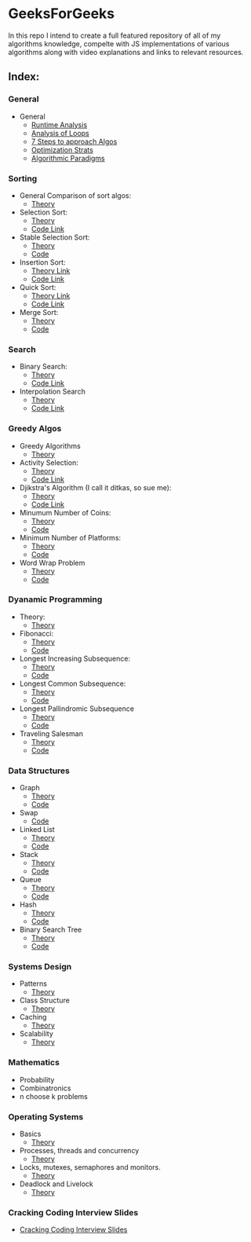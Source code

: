 # GeeksForGeeks
In this repo I intend to create a full featured repository of all of my algorithms knowledge, 
compelte with JS implementations of various algorithms along with video explanations and 
links to relevant resources.

## Index:

### General

* General
  * [Runtime Analysis](https://github.com/SHEFFcode/GeeksForGeeksJS/blob/master/Theory/RuntimeAnalysis.md)
  * [Analysis of Loops](https://github.com/SHEFFcode/GeeksForGeeksJS/blob/master/Theory/Analysis%20of%20Loops.md)
  * [7 Steps to approach Algos](https://github.com/SHEFFcode/GeeksForGeeksJS/blob/master/Theory/7%20Steps.md)
  * [Optimization Strats](https://github.com/SHEFFcode/GeeksForGeeksJS/blob/master/Theory/Algorithm%20Strategies.md)
  * [Algorithmic Paradigms](https://github.com/SHEFFcode/GeeksForGeeksJS/blob/master/Theory/AlgoParadigms.md)

### Sorting
* General Comparison of sort algos:
  * [Theory](https://github.com/SHEFFcode/GeeksForGeeksJS/blob/master/Sorting/AlgoComparison.md)
* Selection Sort:
  * [Theory](https://github.com/SHEFFcode/GeeksForGeeksJS/blob/master/Sorting/SelectionSort.md)
  * [Code Link](https://github.com/SHEFFcode/GeeksForGeeksJS/blob/master/Sorting/SelectionSort.js)
* Stable Selection Sort:
  * [Theory](https://github.com/SHEFFcode/GeeksForGeeksJS/blob/master/Sorting/StableSelectionSort.md)
  * [Code](https://github.com/SHEFFcode/GeeksForGeeksJS/blob/master/Sorting/StableSelectionSort.js)
* Insertion Sort:
  * [Theory Link](https://github.com/SHEFFcode/GeeksForGeeksJS/blob/master/Sorting/InsertionSort.md)
  * [Code Link](https://github.com/SHEFFcode/GeeksForGeeksJS/blob/master/Sorting/InsertionSort.js)
* Quick Sort:
  * [Theory Link](https://github.com/SHEFFcode/GeeksForGeeksJS/blob/master/Sorting/QuickSort.md)
  * [Code Link](https://github.com/SHEFFcode/GeeksForGeeksJS/blob/master/Sorting/Quicksort.js)
* Merge Sort:
  * [Theory](https://github.com/SHEFFcode/GeeksForGeeksJS/blob/master/Sorting/MergeSort.md)
  * [Code](https://github.com/SHEFFcode/GeeksForGeeksJS/blob/master/Sorting/MergeSort.js)

### Search
* Binary Search:
  * [Theory](https://github.com/SHEFFcode/GeeksForGeeksJS/blob/master/Search/BinarySearch.md)
  * [Code Link](https://github.com/SHEFFcode/GeeksForGeeksJS/blob/master/Search/BinarySearch.js)
* Interpolation Search
  * [Theory](https://github.com/SHEFFcode/GeeksForGeeksJS/blob/master/Search/InterpolationSearch.md)
  * [Code Link](https://github.com/SHEFFcode/GeeksForGeeksJS/blob/master/Search/InterpolationSearch.js)

### Greedy Algos
* Greedy Algorithms
  * [Theory](https://github.com/SHEFFcode/GeeksForGeeksJS/blob/master/Theory/Greedy%20Algorithms.md)
* Activity Selection:
  * [Theory](https://github.com/SHEFFcode/GeeksForGeeksJS/blob/master/Greedy/ActivitySelection.md)
  * [Code Link](https://github.com/SHEFFcode/GeeksForGeeksJS/blob/master/Greedy/ActivitySelection.js)
* Djikstra's Algorithm (I call it ditkas, so sue me):
  * [Theory](https://github.com/SHEFFcode/GeeksForGeeksJS/blob/master/Greedy/DitkasAlgo.md)
  * [Code Link](https://github.com/SHEFFcode/GeeksForGeeksJS/blob/master/Greedy/DitkasAlgo.js)
* Minumum Number of Coins:
  * [Theory](https://github.com/SHEFFcode/GeeksForGeeksJS/blob/master/Greedy/MinNumberOfCoins.md)
  * [Code](https://github.com/SHEFFcode/GeeksForGeeksJS/blob/master/Greedy/MinNumberOfCoins.js)
* Minimum Number of Platforms:
  * [Theory](https://github.com/SHEFFcode/GeeksForGeeksJS/blob/master/Greedy/MinNumberOfPlatforms.md)
  * [Code](https://github.com/SHEFFcode/GeeksForGeeksJS/blob/master/Greedy/MinNumberOfPlatforms.js)
* Word Wrap Problem
  * [Theory](https://github.com/SHEFFcode/GeeksForGeeksJS/blob/master/Greedy/WWP.md)
  * [Code](https://github.com/SHEFFcode/GeeksForGeeksJS/blob/master/Greedy/WWP.js)

### Dyanamic Programming
* Theory:
  * [Theory](https://github.com/SHEFFcode/GeeksForGeeksJS/blob/master/Theory/Dynamic%20Programming.md)
* Fibonacci:
  * [Theory](https://github.com/SHEFFcode/GeeksForGeeksJS/blob/master/DynamicProgramming/Fibonacci.md)
  * [Code](https://github.com/SHEFFcode/GeeksForGeeksJS/blob/master/DynamicProgramming/Fiboonacci.js)
* Longest Increasing Subsequence:
  * [Theory](https://github.com/SHEFFcode/GeeksForGeeksJS/blob/master/DynamicProgramming/LIS.md)
  * [Code](https://github.com/SHEFFcode/GeeksForGeeksJS/blob/master/DynamicProgramming/LIS.js)
* Longest Common Subsequence:
  * [Theory](https://github.com/SHEFFcode/GeeksForGeeksJS/blob/master/DynamicProgramming/LCS.md)
  * [Code](https://github.com/SHEFFcode/GeeksForGeeksJS/blob/master/DynamicProgramming/LCS.js)
* Longest Pallindromic Subsequence
  * [Theory](https://github.com/SHEFFcode/GeeksForGeeksJS/blob/master/DynamicProgramming/LPS.md)
  * [Code](https://github.com/SHEFFcode/GeeksForGeeksJS/blob/master/DynamicProgramming/LPS.js)
* Traveling Salesman
  * [Theory](https://github.com/SHEFFcode/GeeksForGeeksJS/blob/master/DynamicProgramming/Traveling%20Salesman.md)
  * [Code](https://github.com/SHEFFcode/GeeksForGeeksJS/blob/master/DynamicProgramming/TravelingSalesman.js)

### Data Structures
* Graph
  * [Theory](https://github.com/SHEFFcode/GeeksForGeeks/blob/master/GeeksForGeeks/DataStructures/Graph.md)
  * [Code](https://github.com/SHEFFcode/GeeksForGeeksJS/blob/master/DataStructures/Graph.js)
* Swap
  * [Code](https://github.com/SHEFFcode/GeeksForGeeks/blob/master/GeeksForGeeks/DataStructures/Swap.cs)
* Linked List
  * [Theory](https://github.com/SHEFFcode/GeeksForGeeks/blob/master/GeeksForGeeks/DataStructures/LinkedList.md)
  * [Code](https://github.com/SHEFFcode/GeeksForGeeks/blob/master/GeeksForGeeks/DataStructures/LinkedList.cs)
* Stack 
  * [Theory](https://github.com/SHEFFcode/GeeksForGeeks/blob/master/GeeksForGeeks/DataStructures/Stack.md)
  * [Code](https://github.com/SHEFFcode/GeeksForGeeks/blob/master/GeeksForGeeks/DataStructures/CustomStack.cs)
* Queue
  * [Theory](https://github.com/SHEFFcode/GeeksForGeeks/blob/master/GeeksForGeeks/DataStructures/Queue.md)
  * [Code](https://github.com/SHEFFcode/GeeksForGeeks/blob/master/GeeksForGeeks/DataStructures/CustomQueue.cs)
* Hash
  * [Theory](https://github.com/SHEFFcode/GeeksForGeeks/blob/master/GeeksForGeeks/DataStructures/Hash.md)
  * [Code](https://github.com/SHEFFcode/GeeksForGeeks/blob/master/GeeksForGeeks/DataStructures/CustomHash.cs)
* Binary Search Tree
  * [Theory](https://github.com/SHEFFcode/GeeksForGeeks/blob/master/GeeksForGeeks/DataStructures/BinarySearchTree.md)
  * [Code](https://github.com/SHEFFcode/GeeksForGeeks/blob/master/GeeksForGeeks/DataStructures/CustomBinarySearchTree.cs)

### Systems Design
* Patterns
  * [Theory](https://github.com/SHEFFcode/GeeksForGeeks/blob/master/GeeksForGeeks/SystemsDesign/DesignPatterns.md)
* Class Structure
  * [Theory](https://github.com/SHEFFcode/GeeksForGeeks/blob/master/GeeksForGeeks/SystemsDesign/ClassStructure.md)
* Caching
  * [Theory](https://github.com/SHEFFcode/GeeksForGeeks/blob/master/GeeksForGeeks/SystemsDesign/Caching.md)
* Scalability
  * [Theory](https://github.com/SHEFFcode/GeeksForGeeks/blob/master/GeeksForGeeks/SystemsDesign/Scalability.md)

### Mathematics
* Probability
* Combinatronics
* n choose k problems

### Operating Systems
* Basics
  * [Theory](https://github.com/SHEFFcode/GeeksForGeeks/blob/master/GeeksForGeeks/OperatingSystems/Basics.md)
* Processes, threads and concurrency
  * [Theory](https://github.com/SHEFFcode/GeeksForGeeks/blob/master/GeeksForGeeks/OperatingSystems/Threading.md)
* Locks, mutexes, semaphores and monitors.
  * [Theory](https://github.com/SHEFFcode/GeeksForGeeks/blob/master/GeeksForGeeks/OperatingSystems/LoMuSeMo.md)
* Deadlock and Livelock
  * [Theory](https://github.com/SHEFFcode/GeeksForGeeks/blob/master/GeeksForGeeks/OperatingSystems/Deadlock.md)

### Cracking Coding Interview Slides
* [Cracking Coding Interview Slides](https://www.slideshare.net/gayle2/cracking-the-coding-interview-40140660)